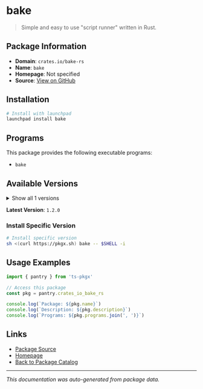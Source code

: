 # bake

> Simple and easy to use "script runner" written in Rust.

## Package Information

- **Domain**: `crates.io/bake-rs`
- **Name**: `bake`
- **Homepage**: Not specified
- **Source**: [View on GitHub](https://github.com/pkgxdev/pantry/tree/main/projects/crates.io/bake-rs/package.yml)

## Installation

```bash
# Install with launchpad
launchpad install bake
```

## Programs

This package provides the following executable programs:

- `bake`

## Available Versions

<details>
<summary>Show all 1 versions</summary>

- `1.2.0`

</details>

**Latest Version**: `1.2.0`

### Install Specific Version

```bash
# Install specific version
sh <(curl https://pkgx.sh) bake -- $SHELL -i
```

## Usage Examples

```typescript
import { pantry } from 'ts-pkgx'

// Access this package
const pkg = pantry.crates_io_bake_rs

console.log(`Package: ${pkg.name}`)
console.log(`Description: ${pkg.description}`)
console.log(`Programs: ${pkg.programs.join(', ')}`)
```

## Links

- [Package Source](https://github.com/pkgxdev/pantry/tree/main/projects/crates.io/bake-rs/package.yml)
- [Homepage](#)
- [Back to Package Catalog](../package-catalog.md)

---

*This documentation was auto-generated from package data.*
